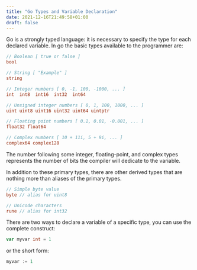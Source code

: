 ```yaml
---
title: "Go Types and Variable Declaration"
date: 2021-12-16T21:49:58+01:00
draft: false
---
```


Go is a strongly typed language: it is necessary to specify the type for each declared variable. 
In go the basic types available to the programmer are:

```go
// Boolean [ true or false ] 
bool

// String [ "Example" ]
string

// Integer numbers [ 0, -1, 100, -1000, ... ]
int  int8  int16  int32  int64

// Unsigned integer numbers [ 0, 1, 100, 1000, ... ]
uint uint8 uint16 uint32 uint64 uintptr

// Floating point numbers [ 0.1, 0.01, -0.001, ... ]
float32 float64

// Complex numbers [ 10 + 11i, 5 + 9i, ... ]
complex64 complex128
```

The number following some integer, floating-point, and complex types represents the number of bits the compiler will dedicate to the variable.

In addition to these primary types, there are other derived types that are nothing more than aliases of the primary types. 

```go
// Simple byte value
byte // alias for uint8

// Unicode characters
rune // alias for int32
```

There are two ways to declare a variable of a specific type, you can use the complete construct:

```go
var myvar int = 1
```

or the short form:

```go
myvar := 1
```

